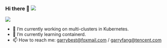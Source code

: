 ### Hi there 👋 ![](https://visitor-badge.glitch.me/badge?page_id=garrybest.garrybest)

![](https://github-readme-stats.vercel.app/api?username=Garrybest&theme=buefy&show_icons=true)

- 🔭 I’m currently working on multi-clusters in Kubernetes.
- 🌱 I’m currently learning containerd.
- 📫 How to reach me: garrybest@foxmail.com / garryfang@tencent.com

<!--
**Garrybest/Garrybest** is a ✨ _special_ ✨ repository because its `README.md` (this file) appears on your GitHub profile.

Here are some ideas to get you started:

- 🔭 I’m currently working on ...
- 🌱 I’m currently learning ...
- 👯 I’m looking to collaborate on ...
- 🤔 I’m looking for help with ...
- 💬 Ask me about ...
- 📫 How to reach me: ...
- 😄 Pronouns: ...
- ⚡ Fun fact: ...
-->
